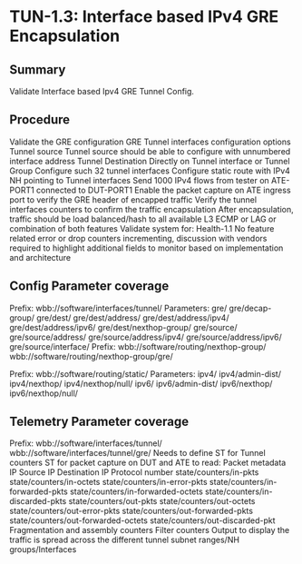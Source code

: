 # TUN-1.3: Interface based IPv4 GRE Encapsulation

## Summary

Validate Interface based Ipv4 GRE Tunnel Config.

## Procedure

Validate the GRE configuration
GRE Tunnel interfaces configuration options
Tunnel source
Tunnel source should be able to configure with unnumbered interface address
Tunnel Destination
Directly on Tunnel interface or Tunnel Group
Configure such 32 tunnel interfaces
Configure static route with IPv4 NH pointing to Tunnel interfaces
Send 1000 IPv4 flows from tester on ATE-PORT1 connected to DUT-PORT1
Enable the packet capture on ATE ingress port to verify the GRE header of encapped traffic
Verify the tunnel interfaces counters to confirm the traffic encapsulation
After encapsulation, traffic should be load balanced/hash to all available L3 ECMP or LAG or combination of both features
Validate system for:
Health-1.1
No feature related error or drop counters incrementing, discussion with vendors required to highlight additional fields to monitor based on implementation and architecture

## Config Parameter coverage

Prefix: wbb://software/interfaces/tunnel/
Parameters:
gre/
gre/decap-group/
gre/dest/
gre/dest/address/
gre/dest/address/ipv4/
gre/dest/address/ipv6/
gre/dest/nexthop-group/
gre/source/
gre/source/address/
gre/source/address/ipv4/
gre/source/address/ipv6/
gre/source/interface/
Prefix:
wbb://software/routing/nexthop-group/
wbb://software/routing/nexthop-group/gre/

Prefix:
wbb://software/routing/static/
Parameters:
ipv4/
ipv4/admin-dist/
ipv4/nexthop/
ipv4/nexthop/null/
ipv6/
ipv6/admin-dist/
ipv6/nexthop/
ipv6/nexthop/null/

## Telemetry Parameter coverage

Prefix:
wbb://software/interfaces/tunnel/
wbb://software/interfaces/tunnel/gre/
Needs to define
ST for Tunnel counters
ST for packet capture on DUT and ATE to read:
Packet metadata
IP Source
IP Destination
IP Protocol number
state/counters/in-pkts
state/counters/in-octets
state/counters/in-error-pkts
state/counters/in-forwarded-pkts
state/counters/in-forwarded-octets
state/counters/in-discarded-pkts
state/counters/out-pkts
state/counters/out-octets
state/counters/out-error-pkts
state/counters/out-forwarded-pkts
state/counters/out-forwarded-octets
state/counters/out-discarded-pkt
Fragmentation and assembly counters Filter counters Output to display the traffic is spread across the different tunnel subnet ranges/NH groups/Interfaces